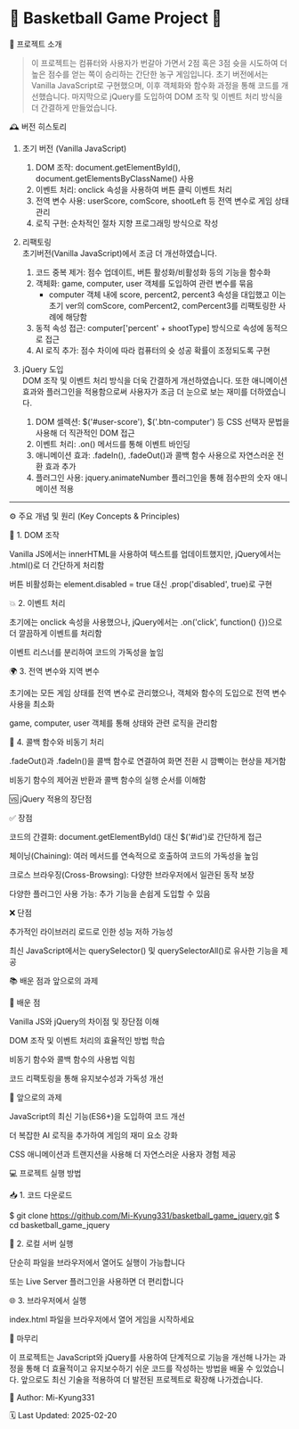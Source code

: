 # 🏀 Basketball Game Project 🏀 

📖 프로젝트 소개

> 이 프로젝트는 컴퓨터와 사용자가 번갈아 가면서 2점 혹은 3점 슛을 시도하여 더 높은 점수를 얻는 쪽이 승리하는 간단한 농구 게임입니다. 초기 버전에서는 Vanilla JavaScript로 구현했으며, 이후 객체화와 함수화 과정을 통해 코드를 개선했습니다. 마지막으로 jQuery를 도입하여 DOM 조작 및 이벤트 처리 방식을 더 간결하게 만들었습니다.

🕰️ 버전 히스토리

1. 초기 버전 (Vanilla JavaScript)

    1. DOM 조작: document.getElementById(), document.getElementsByClassName() 사용
    2. 이벤트 처리: onclick 속성을 사용하여 버튼 클릭 이벤트 처리
    3. 전역 변수 사용: userScore, comScore, shootLeft 등 전역 변수로 게임 상태 관리
    4. 로직 구현: 순차적인 절차 지향 프로그래밍 방식으로 작성

2. 리팩토링 <br/>
초기버전(Vanilla JavaScript)에서 조금 더 개선하였습니다.

    1. 코드 중복 제거: 점수 업데이트, 버튼 활성화/비활성화 등의 기능을 함수화
    2. 객체화: game, computer, user 객체를 도입하여 관련 변수를 묶음
        - computer 객체 내에 score, percent2, percent3 속성을 대입했고 이는 초기 ver의 comScore, comPercent2, comPercent3를 리팩토링한 사례에 해당함
    3. 동적 속성 접근: computer['percent' + shootType] 방식으로 속성에 동적으로 접근
    4. AI 로직 추가: 점수 차이에 따라 컴퓨터의 슛 성공 확률이 조정되도록 구현

3. jQuery 도입 <br/>
DOM 조작 및 이벤트 처리 방식을 더욱 간결하게 개선하였습니다. 또한 애니메이션 효과와 플러그인을 적용함으로써 사용자가 조금 더 눈으로 보는 재미를 더하였습니다.

    1. DOM 셀렉션: $('#user-score'), $('.btn-computer') 등 CSS 선택자 문법을 사용해 더 직관적인 DOM 접근
    2. 이벤트 처리: .on() 메서드를 통해 이벤트 바인딩
    3. 애니메이션 효과: .fadeIn(), .fadeOut()과 콜백 함수 사용으로 자연스러운 전환 효과 추가
    4. 플러그인 사용: jquery.animateNumber 플러그인을 통해 점수판의 숫자 애니메이션 적용

---

⚙️ 주요 개념 및 원리 (Key Concepts & Principles)

📌 1. DOM 조작

Vanilla JS에서는 innerHTML을 사용하여 텍스트를 업데이트했지만, jQuery에서는 .html()로 더 간단하게 처리함

버튼 비활성화는 element.disabled = true 대신 .prop('disabled', true)로 구현

💥 2. 이벤트 처리

초기에는 onclick 속성을 사용했으나, jQuery에서는 .on('click', function() {})으로 더 깔끔하게 이벤트를 처리함

이벤트 리스너를 분리하여 코드의 가독성을 높임

🌍 3. 전역 변수와 지역 변수

초기에는 모든 게임 상태를 전역 변수로 관리했으나, 객체와 함수의 도입으로 전역 변수 사용을 최소화

game, computer, user 객체를 통해 상태와 관련 로직을 관리함

🔁 4. 콜백 함수와 비동기 처리

.fadeOut()과 .fadeIn()을 콜백 함수로 연결하여 화면 전환 시 깜빡이는 현상을 제거함

비동기 함수의 제어권 반환과 콜백 함수의 실행 순서를 이해함

🆚 jQuery 적용의 장단점

✅ 장점

코드의 간결화: document.getElementById() 대신 $('#id')로 간단하게 접근

체이닝(Chaining): 여러 메서드를 연속적으로 호출하여 코드의 가독성을 높임

크로스 브라우징(Cross-Browsing): 다양한 브라우저에서 일관된 동작 보장

다양한 플러그인 사용 가능: 추가 기능을 손쉽게 도입할 수 있음

❌ 단점

추가적인 라이브러리 로드로 인한 성능 저하 가능성

최신 JavaScript에서는 querySelector() 및 querySelectorAll()로 유사한 기능을 제공

📚 배운 점과 앞으로의 과제

🎯 배운 점

Vanilla JS와 jQuery의 차이점 및 장단점 이해

DOM 조작 및 이벤트 처리의 효율적인 방법 학습

비동기 함수와 콜백 함수의 사용법 익힘

코드 리팩토링을 통해 유지보수성과 가독성 개선

🚀 앞으로의 과제

JavaScript의 최신 기능(ES6+)을 도입하여 코드 개선

더 복잡한 AI 로직을 추가하여 게임의 재미 요소 강화

CSS 애니메이션과 트랜지션을 사용해 더 자연스러운 사용자 경험 제공

💻 프로젝트 실행 방법

📥 1. 코드 다운로드

$ git clone https://github.com/Mi-Kyung331/basketball_game_jquery.git
$ cd basketball_game_jquery

🚀 2. 로컬 서버 실행

단순히 파일을 브라우저에서 열어도 실행이 가능합니다

또는 Live Server 플러그인을 사용하면 더 편리합니다

🌐 3. 브라우저에서 실행

index.html 파일을 브라우저에서 열어 게임을 시작하세요

🏁 마무리

이 프로젝트는 JavaScript와 jQuery를 사용하여 단계적으로 기능을 개선해 나가는 과정을 통해 더 효율적이고 유지보수하기 쉬운 코드를 작성하는 방법을 배울 수 있었습니다. 앞으로도 최신 기술을 적용하여 더 발전된 프로젝트로 확장해 나가겠습니다.

👤 Author: Mi-Kyung331

🗓️ Last Updated: 2025-02-20
